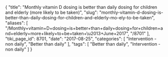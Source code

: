 {
    "title": "Monthly vitamin D dosing is better than daily dosing for children and elderly (more likely to be taken)",
    "slug": "monthly-vitamin-d-dosing-is-better-than-daily-dosing-for-children-and-elderly-mo-ely-to-be-taken",
    "aliases": [
        "/Monthly+vitamin+D+dosing+is+better+than+daily+dosing+for+children+and+elderly+more+likely+to+be+taken+\u2013+June+2017",
        "/8701"
    ],
    "tiki_page_id": 8701,
    "date": "2017-08-25",
    "categories": [
        "Intervention - non daily",
        "Better than daily"
    ],
    "tags": [
        "Better than daily",
        "Intervention - non daily"
    ]
}